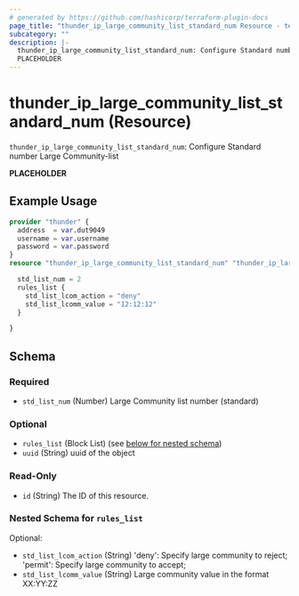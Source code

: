 ```yaml
---
# generated by https://github.com/hashicorp/terraform-plugin-docs
page_title: "thunder_ip_large_community_list_standard_num Resource - terraform-provider-thunder"
subcategory: ""
description: |-
  thunder_ip_large_community_list_standard_num: Configure Standard number Large Community-list
  PLACEHOLDER
---
```


# thunder_ip_large_community_list_standard_num (Resource)

`thunder_ip_large_community_list_standard_num`: Configure Standard number Large Community-list

__PLACEHOLDER__

## Example Usage

```terraform
provider "thunder" {
  address  = var.dut9049
  username = var.username
  password = var.password
}
resource "thunder_ip_large_community_list_standard_num" "thunder_ip_large_community_list_standard_num" {

  std_list_num = 2
  rules_list {
    std_list_lcom_action = "deny"
    std_list_lcomm_value = "12:12:12"
  }

}
```

<!-- schema generated by tfplugindocs -->
## Schema

### Required

- `std_list_num` (Number) Large Community list number (standard)

### Optional

- `rules_list` (Block List) (see [below for nested schema](#nestedblock--rules_list))
- `uuid` (String) uuid of the object

### Read-Only

- `id` (String) The ID of this resource.

<a id="nestedblock--rules_list"></a>
### Nested Schema for `rules_list`

Optional:

- `std_list_lcom_action` (String) 'deny': Specify large community to reject; 'permit': Specify large community to accept;
- `std_list_lcomm_value` (String) Large community value in the format XX:YY:ZZ



